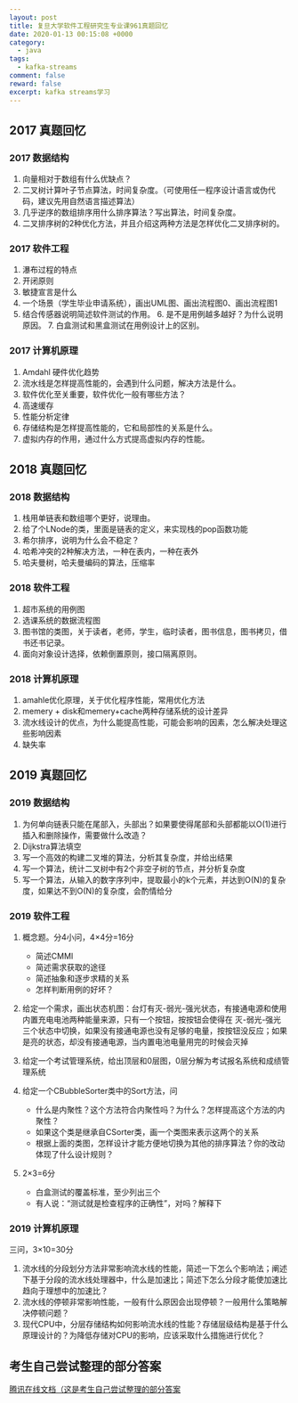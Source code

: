 ```yaml
---
layout: post
title: 复旦大学软件工程研究生专业课961真题回忆
date: 2020-01-13 00:15:08 +0000
category:
  - java
tags:
  - kafka-streams
comment: false
reward: false
excerpt: kafka streams学习
---
```


## 2017 真题回忆

### 2017 数据结构

1. 向量相对于数组有什么优缺点？
2. 二叉树计算叶子节点算法，时间复杂度。（可使用任一程序设计语言或伪代码，建议先用自然语言描述算法）
3. 几乎逆序的数组排序用什么排序算法？写出算法，时间复杂度。
4. 二叉排序树的2种优化方法，并且介绍这两种方法是怎样优化二叉排序树的。

### 2017 软件工程

1. 瀑布过程的特点
2. 开闭原则
3. 敏捷宣言是什么
4. 一个场景（学生毕业申请系统），画出UML图、画出流程图0、画出流程图1
5. 结合传感器说明简述软件测试的作用。
‌6. 是不是用例越多越好？为什么说明原因。
‌7. 白盒测试和黑盒测试在用例设计上的区别。

### 2017 计算机原理

1. Amdahl 硬件优化趋势
2. 流水线是怎样提高性能的，会遇到什么问题，解决方法是什么。
3. 软件优化至关重要，软件优化一般有哪些方法？
4. 高速缓存
5. 性能分析定律
6. 存储结构是怎样提高性能的，它和局部性的关系是什么。
7. 虚拟内存的作用，通过什么方式提高虚拟内存的性能。

## 2018 真题回忆

### 2018 数据结构

1. 栈用单链表和数组哪个更好，说理由。
2. 给了个LNode的类，里面是链表的定义，来实现栈的pop函数功能
3. 希尔排序，说明为什么会不稳定？
4. 哈希冲突的2种解决方法，一种在表内，一种在表外
5. 哈夫曼树，哈夫曼编码的算法，压缩率

### 2018 软件工程

1. 超市系统的用例图
2. 选课系统的数据流程图
3. 图书馆的类图，关于读者，老师，学生，临时读者，图书信息，图书拷贝，借书还书记录。
4. 面向对象设计选择，依赖倒置原则，接口隔离原则。

### 2018 计算机原理

1. amahle优化原理，关于优化程序性能，常用优化方法
2. memery + disk和memery+cache两种存储系统的设计差异
3. 流水线设计的优点，为什么能提高性能，可能会影响的因素，怎么解决处理这些影响因素
4. 缺失率

## 2019 真题回忆

### 2019 数据结构

1. 为何单向链表只能在尾部入，头部出？如果要使得尾部和头部都能以O(1)进行插入和删除操作，需要做什么改造？
2. Dijkstra算法填空
3. 写一个高效的构建二叉堆的算法，分析其复杂度，并给出结果
4. 写一个算法，统计二叉树中有2个非空子树的节点，并分析复杂度
5. 写一个算法，从输入的数字序列中，提取最小的k个元素，并达到O(N)的复杂度，如果达不到O(N)的复杂度，会酌情给分

### 2019 软件工程

1. 概念题。分4小问，4×4分=16分

   - 简述CMMI
   - 简述需求获取的途径
   - 简述抽象和逐步求精的关系
   - 怎样判断用例的好坏？

2. 给定一个需求，画出状态机图：台灯有灭-弱光-强光状态，有接通电源和使用内置充电电池两种能量来源，只有一个按钮，按按钮会使得在 灭-弱光-强光 三个状态中切换，如果没有接通电源也没有足够的电量，按按钮没反应；如果是亮的状态，却没有接通电源，当内置电池电量用完的时候会灭掉
3. 给定一个考试管理系统，给出顶层和0层图，0层分解为考试报名系统和成绩管理系统
4. 给定一个CBubbleSorter类中的Sort方法，问
   - 什么是内聚性？这个方法符合内聚性吗？为什么？怎样提高这个方法的内聚性？
   - 如果这个类是继承自CSorter类，画一个类图来表示这两个的关系
   - 根据上面的类图，怎样设计才能方便地切换为其他的排序算法？你的改动体现了什么设计规则？
5. 2×3=6分
   - 白盒测试的覆盖标准，至少列出三个
   - 有人说：“测试就是检查程序的正确性”，对吗？解释下

### 2019 计算机原理

三问，3×10=30分

1. 流水线的分段划分方法非常影响流水线的性能，简述一下怎么个影响法；阐述下基于分段的流水线处理器中，什么是加速比；简述下怎么分段才能使加速比趋向于理想中的加速比？
2. 流水线的停顿非常影响性能，一般有什么原因会出现停顿？一般用什么策略解决停顿问题？
3. 现代CPU中，分层存储结构如何影响流水线的性能？存储层级结构是基于什么原理设计的？为降低存储对CPU的影响，应该采取什么措施进行优化？

## 考生自己尝试整理的部分答案

[腾讯在线文档（这是考生自己尝试整理的部分答案](https://docs.qq.com/doc/DS3BrakdqVGNZYnd1?opendocxfrom=admin)
